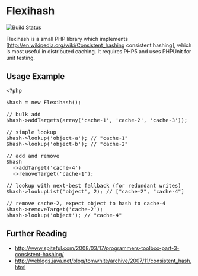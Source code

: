 Flexihash
=========

[![Build Status](https://travis-ci.org/minorgod/flexihash.svg?branch=psr-4)](https://travis-ci.org/minorgod/flexihash)

Flexihash is a small PHP library which implements [http://en.wikipedia.org/wiki/Consistent_hashing consistent hashing], which is most useful in distributed caching.  It requires PHP5 and uses PHPUnit for unit testing.

Usage Example
-------------

<pre>
&lt;?php

$hash = new Flexihash();

// bulk add
$hash->addTargets(array('cache-1', 'cache-2', 'cache-3'));

// simple lookup
$hash->lookup('object-a'); // "cache-1"
$hash->lookup('object-b'); // "cache-2"

// add and remove
$hash
  ->addTarget('cache-4')
  ->removeTarget('cache-1');

// lookup with next-best fallback (for redundant writes)
$hash->lookupList('object', 2); // ["cache-2", "cache-4"]

// remove cache-2, expect object to hash to cache-4
$hash->removeTarget('cache-2');
$hash->lookup('object'); // "cache-4"
</pre>

Further Reading
---------------

  * http://www.spiteful.com/2008/03/17/programmers-toolbox-part-3-consistent-hashing/
  * http://weblogs.java.net/blog/tomwhite/archive/2007/11/consistent_hash.html
